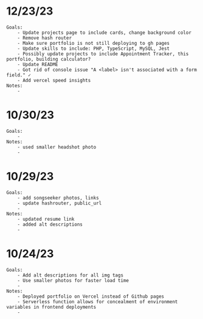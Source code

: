 # 12/23/23
    Goals:
        - Update projects page to include cards, change background color
        - Remove hash router
        - Make sure portfolio is not still deploying to gh pages
        - Update skills to include: PHP, TypeScript, MySQL, Jest
        - Possibly update projects to include Appointment Tracker, this portfolio, building calculator?
        - Update README
        - Got rid of console issue "A <label> isn't associated with a form field." ✓
        - Add vercel speed insights
    Notes:
        -

# 10/30/23
    Goals:
        -
    Notes:
        - used smaller headshot photo
        -

# 10/29/23
    Goals:
        - add songseeker photos, links
        - update hashrouter, public_url
        -
    Notes:
        - updated resume link
        - added alt descriptions
        -


# 10/24/23
    Goals:
        - Add alt descriptions for all img tags
        - Use smaller photos for faster load time
        -
    Notes:
        - Deployed portfolio on Vercel instead of Github pages
        - Serverless function allows for concealment of environment variables in frontend deployments
        -
